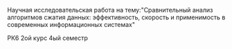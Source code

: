 Научная исследовательская работа на тему:"Сравнительный анализ алгоритмов сжатия данных: эффективность, скорость и применимость в современных информационных системах"


РК6 2ой курс 4ый семестр